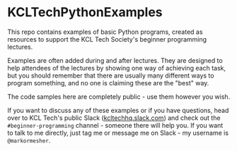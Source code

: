 KCLTechPythonExamples
=====================

This repo contains examples of basic Python programs, created as resources to support the KCL Tech Society's beginner programming lectures.

Examples are often added during and after lectures. They are designed to help attendees of the lectures by showing one way of achieving each task, but you should remember that there are usually many different ways to program something, and no one is claiming these are the "best" way.

The code samples here are completely public - use them however you wish.

If you want to discuss any of these examples or if you have questions, head over to KCL Tech's public Slack ([kcltechhq.slack.com](http://kcltechhq.slack.com)) and check out the `#beginner-programming` channel - someone there will help you. If you want to talk to me directly, just tag me or message me on Slack - my username is `@markormesher`.
